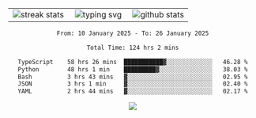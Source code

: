 <div align="center">
  <table style="border: none;" border="0" cellspacing="0" cellpadding="0">
    <tr>
      <td align="center" width="33%">
        <img src="https://github-readme-streak-stats.herokuapp.com/?user=kurtismassey&theme=tokyonight&hide_border=true" alt="streak stats" />
      </td>
      <td align="center" width="33%">
        <img src="https://readme-typing-svg.herokuapp.com/?font=Fira+Code&weight=600&size=15&duration=4000&pause=1000&color=00FF00&center=true&vCenter=true&random=false&width=150&lines=Hey%2C+I%27m+Kurtis!" alt="typing svg" />
      </td>
      <td align="center" width="33%">
        <img src="https://github-readme-stats.vercel.app/api?username=kurtismassey&show_icons=true&theme=tokyonight&hide_title=true" alt="github stats" />
      </td>
    </tr>
  </table>
</div>
<div align="center">

<!--START_SECTION:waka-->

```txt
From: 10 January 2025 - To: 26 January 2025

Total Time: 124 hrs 2 mins

TypeScript    58 hrs 26 mins  ███████████▓░░░░░░░░░░░░░   46.28 %
Python        48 hrs 1 min    █████████▓░░░░░░░░░░░░░░░   38.03 %
Bash          3 hrs 43 mins   ▓░░░░░░░░░░░░░░░░░░░░░░░░   02.95 %
JSON          3 hrs 1 min     ▓░░░░░░░░░░░░░░░░░░░░░░░░   02.40 %
YAML          2 hrs 44 mins   ▓░░░░░░░░░░░░░░░░░░░░░░░░   02.17 %
```

<!--END_SECTION:waka-->

  <img src="https://github-readme-activity-graph.vercel.app/graph?username=kurtismassey&theme=tokyo-night&hide_border=true&custom_title=Contribution%20Graph" />

</div>
